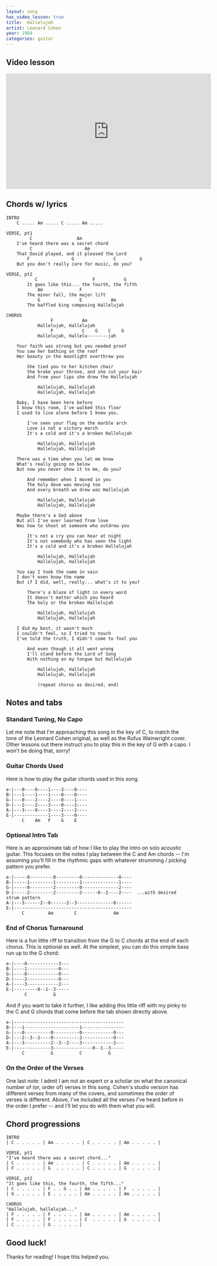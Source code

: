 ```yaml
---
layout: song
has_video_lesson: true
title:  Hallelujah
artist: Leonard Cohen
year: 1984
categories: guitar
---
```


## Video lesson

<iframe width="560" height="315" src="https://www.youtube.com/embed/F0w3xI4A054" frameborder="0" allowfullscreen></iframe>

## Chords w/ lyrics

    INTRO
        C ..... Am ..... C ..... Am .....

    VERSE, pt1
             C                 Am
        I've heard there was a secret chord
             C                    Am
        That David played, and it pleased the Lord
            F                G               C         G
        But you don't really care for music, do you?

    VERSE, pt2
               C                     F           G
            It goes like this... the fourth, the fifth
                Am              F
            The minor fall, the major lift
                G               E           Am
            The baffled king composing Hallelujah

    CHORUS
                     F           Am
                Hallelujah, Hallelujah
                     F           C    G    C    G
                Hallelujah, Hallelu--------jah

        Your faith was strong but you needed proof
        You saw her bathing on the roof
        Her beauty in the moonlight overthrew you

            She tied you to her kitchen chair
            She broke your throne, and she cut your hair
            And from your lips she drew the Hallelujah

                Hallelujah, Hallelujah
                Hallelujah, Hallelujah

        Baby, I have been here before
        I know this room, I've walked this floor
        I used to live alone before I knew you.

            I've seen your flag on the marble arch
            Love is not a victory march
            It's a cold and it's a broken Hallelujah

                Hallelujah, Hallelujah
                Hallelujah, Hallelujah

        There was a time when you let me know
        What's really going on below
        But now you never show it to me, do you?

            And remember when I moved in you
            The holy dove was moving too
            And every breath we drew was Hallelujah

                Hallelujah, Hallelujah
                Hallelujah, Hallelujah

        Maybe there's a God above
        But all I've ever learned from love
        Was how to shoot at someone who outdrew you

            It's not a cry you can hear at night
            It's not somebody who has seen the light
            It's a cold and it's a broken Hallelujah

                Hallelujah, Hallelujah
                Hallelujah, Hallelujah

        You say I took the name in vain
        I don't even know the name
        But if I did, well, really... what's it to you?

            There's a blaze of light in every word
            It doesn't matter which you heard
            The holy or the broken Hallelujah

                Hallelujah, Hallelujah
                Hallelujah, Hallelujah

        I did my best, it wasn't much
        I couldn't feel, so I tried to touch
        I've told the truth, I didn't come to fool you

            And even though it all went wrong
            I'll stand before the Lord of Song
            With nothing on my tongue but Hallelujah

                Hallelujah, Hallelujah
                Hallelujah, Hallelujah

                (repeat chorus as desired, end)

## Notes and tabs

### Standard Tuning, No Capo
Let me note that I'm approaching this song in the key of C, to match the tone of the Leonard Cohen original, as well as the Rufus Wainwright cover. Other lessons out there instruct you to play this in the key of G with a capo. I won't be doing that, sorry!

### Guitar Chords Used
Here is how to play the guitar chords used in this song.

    e-|---0----0----1----3----0----
    B-|---1----1----1----0----0----
    G-|---0----2----2----0----1----
    D-|---2----2----3----0----2----
    A-|---3----0----3----2----2----
    E-|-------------1----3----0----
          C    Am   F    G    E

### Optional Intro Tab
Here is an approximate tab of how I like to play the intro on solo acoustic guitar. This focuses on the notes I play between the C and Am chords -- I'm assuming you'll fill in the rhythmic gaps with whatever strumming / picking pattern you prefer.

    e-|-----0---------0---------0--------------0----
    B-|-----1---------1---------1--------------1----
    G-|-----0---------2---------0--------------2----
    D-|-----2---------2---------2------0--2----2----  ...with desired strum pattern
    A-|---3------2--0------2--3--------------0------
    E-|---------------------------------------------
          C         Am        C              Am

### End of Chorus Turnaround
Here is a fun little riff to transition from the G to C chords at the end of each chorus. This is optional as well. At the simplest, you can do this simple bass run up to the G chord:

    e-|----0------------3---
    B-|----1------------0---
    G-|----0------------0---
    D-|----2------------0---
    A-|----3------------2---
    E-|---------0--1--3-----
           C          G

And if you want to take it further, I like adding this little riff with my pinky to the C and G chords that come before the tab shown directly above.

    e-|------------------------------------------
    B-|---1---------------------1----------------
    G-|---0----------0----------0------------0---
    D-|---2--3--2----0----------2------------0---
    A-|---3----------2--3--2----3------------2---
    E-|--------------3---------------0--1--3-----
          C          G          C          G

### On the Order of the Verses
One last note: I admit I am not an expert or a scholar on what the canonical number of (or, order of) verses in this song. Cohen's studio version has different verses from many of the covers, and sometimes the order of verses is different. Above, I've included all the verses I've heard before in the order I prefer -- and I'll let you do with them what you will.

## Chord progressions

    INTRO
    | C . . . . . | Am . . . . . | C . . . . . | Am . . . . . |

    VERSE, pt1
    "I've heard there was a secret chord..."
    | C . . . . . | Am . . . . . | C . . . . . | Am . . . . . |
    | F . . . . . | G  . . . . . | C . . . . . | G  . . . . . |

    VERSE, pt2
    "It goes like this, the fourth, the fifth..."
    | C . . . . . | F . . G . . | Am . . . . . | F  . . . . . |
    | G . . . . . | E . . . . . | Am . . . . . | Am . . . . . |

    CHORUS
    "Hallelujah, hallelujah..."
    | F . . . . . | F . . . . . | Am . . . . . | Am . . . . . |
    | F . . . . . | F . . . . . | C  . . . . . | G  . . . . . |
    | C . . . . . | G . . . . . |

## Good luck!

Thanks for reading! I hope this helped you.
